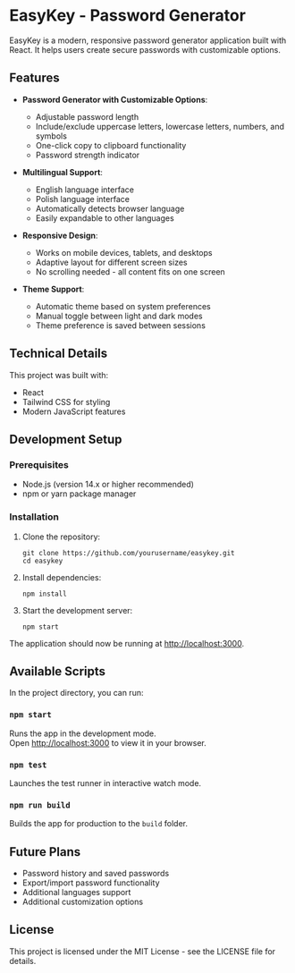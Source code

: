 # EasyKey - Password Generator

EasyKey is a modern, responsive password generator application built with React. It helps users create secure passwords with customizable options.

## Features

- **Password Generator with Customizable Options**:
  - Adjustable password length
  - Include/exclude uppercase letters, lowercase letters, numbers, and symbols
  - One-click copy to clipboard functionality
  - Password strength indicator

- **Multilingual Support**:
  - English language interface
  - Polish language interface
  - Automatically detects browser language
  - Easily expandable to other languages

- **Responsive Design**:
  - Works on mobile devices, tablets, and desktops
  - Adaptive layout for different screen sizes
  - No scrolling needed - all content fits on one screen

- **Theme Support**:
  - Automatic theme based on system preferences
  - Manual toggle between light and dark modes
  - Theme preference is saved between sessions

## Technical Details

This project was built with:
- React
- Tailwind CSS for styling
- Modern JavaScript features

## Development Setup

### Prerequisites

- Node.js (version 14.x or higher recommended)
- npm or yarn package manager

### Installation

1. Clone the repository:
   ```
   git clone https://github.com/yourusername/easykey.git
   cd easykey
   ```

2. Install dependencies:
   ```
   npm install
   ```

3. Start the development server:
   ```
   npm start
   ```

The application should now be running at [http://localhost:3000](http://localhost:3000).

## Available Scripts

In the project directory, you can run:

### `npm start`

Runs the app in the development mode.\
Open [http://localhost:3000](http://localhost:3000) to view it in your browser.

### `npm test`

Launches the test runner in interactive watch mode.

### `npm run build`

Builds the app for production to the `build` folder.

## Future Plans

- Password history and saved passwords
- Export/import password functionality
- Additional languages support
- Additional customization options

## License

This project is licensed under the MIT License - see the LICENSE file for details.
